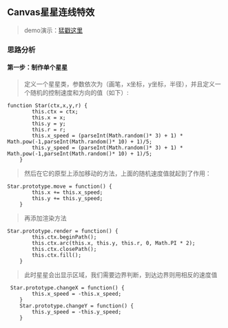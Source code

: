 ## Canvas星星连线特效
>demo演示：[猛戳这里](https://chenchunyang123.github.io/Canvas-star-demo/star.html)
### 思路分析
#### 第一步：制作单个星星
>定义一个星星类，参数依次为（画笔，x坐标，y坐标，半径），并且定义一个随机的控制速度和方向的值（如下）:
```
function Star(ctx,x,y,r) {
        this.ctx = ctx;
        this.x = x;
        this.y = y;
        this.r = r;
        this.x_speed = (parseInt(Math.random()* 3) + 1) * Math.pow(-1,parseInt(Math.random()* 10) + 1)/5;
        this.y_speed = (parseInt(Math.random()* 3) + 1) * Math.pow(-1,parseInt(Math.random()* 10) + 1)/5;
    }
```
>然后在它的原型上添加移动的方法，上面的随机速度值就起到了作用：
```
Star.prototype.move = function() {
        this.x += this.x_speed;
        this.y += this.y_speed;
    }
```
>再添加渲染方法
```
Star.prototype.render = function() {
        this.ctx.beginPath();
        this.ctx.arc(this.x, this.y, this.r, 0, Math.PI * 2);
        this.ctx.closePath();
        this.ctx.fill();
    }
```
>此时星星会出显示区域，我们需要边界判断，到达边界则用相反的速度值
```
 Star.prototype.changeX = function() {
        this.x_speed = -this.x_speed;
    }
    Star.prototype.changeY = function() {
        this.y_speed = -this.y_speed;
    }
```























